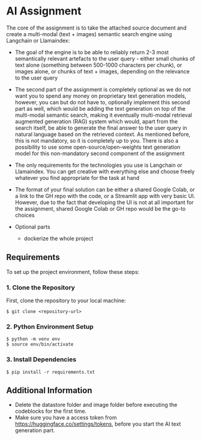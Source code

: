 # AI Assignment

The core of the assignment is to take the attached source document and create a multi-modal (text + images) semantic search engine using Langchain or Llamaindex:

- The goal of the engine is to be able to reliably return 2-3 most semantically relevant artefacts to the user query - either small chunks of text alone (something between 500-1000 characters per chunk), or images alone, or chunks of text + images, depending on the relevance to the user query

- The second part of the assignment is completely optional as we do not want you to spend any money on proprietary text generation models, however, you can but do not have to, optionally implement this second part as well, which would be adding the text generation on top of the multi-modal semantic search, making it eventually multi-modal retrieval augmented generation (RAG) system which would, apart from the search itself, be able to generate the final answer to the user query in natural language based on the retrieved context. As mentioned before, this is not mandatory, so it is completely up to you. There is also a possibility to use some open-source/open-weights text generation model for this non-mandatory second component of the assignment

- The only requirements for the technologies you use is Langchain or Llamaindex. You can get creative with everything else and choose freely whatever you find appropriate for the task at hand

- The format of your final solution can be either a shared Google Colab, or a link to the GH repo with the code, or a Streamlit app with very basic UI. However, due to the fact that developing the UI is not at all important for the assignment, shared Google Colab or GH repo would be the go-to choices

- Optional parts
  - dockerize the whole project

## Requirements

To set up the project environment, follow these steps:

### 1. Clone the Repository

First, clone the repository to your local machine:

    $ git clone <repository-url> 

### 2. Python Environment Setup

    $ python -m venv env
    $ source env/bin/activate

### 3. Install Dependencies

    $ pip install -r requirements.txt

## Additional Information

- Delete the datastore folder and image folder before executing the codeblocks for the first time.
- Make sure you have a access token from <https://huggingface.co/settings/tokens>, before you start the AI text generation part.
